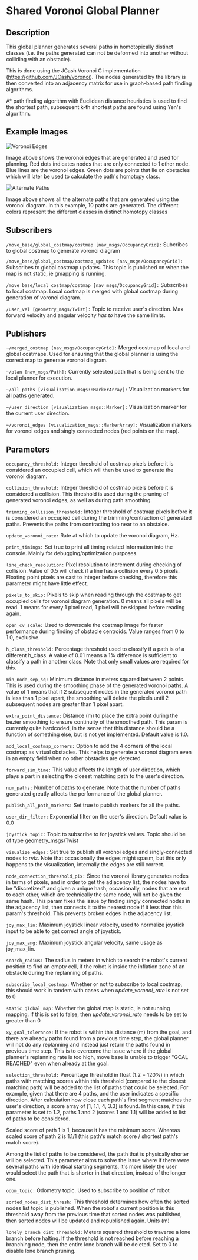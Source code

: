 # Shared Voronoi Global Planner

## Description
This global planner generates several paths in homotopically distinct classes (i.e. the paths generated can not be deformed into another without colliding with an obstacle).

This is done using the JCash Voronoi C implementation (https://github.com/JCash/voronoi). The nodes generated by the library is then converted into an adjacency matrix for use in graph-based path finding algorithms.

A* path finding algorithm with Euclidean distance heuristics is used to find the shortest path, subsequent k-th shortest paths are found using Yen's algorithm.

## Example Images

![Voronoi Edges](images/voronoi_edges_small.png "Voronoi Edges After Cleanup")

Image above shows the voronoi edges that are generated and used for planning. Red dots indicates nodes that are only connected to 1 other node. Blue lines are the voronoi edges. Green dots are points that lie on obstacles which will later be used to calculate the path's homotopy class.

![Alternate Paths](images/alternate_paths_small.png "Alternate Paths Generated")

Image above shows all the alternate paths that are generated using the voronoi diagram. In this example, 10 paths are generated. The different colors represent the different classes in distinct homotopy classes

## Subscribers
`/move_base/global_costmap/costmap [nav_msgs/OccupancyGrid]:` Subcribes to global costmap to generate voronoi diagram

`/move_base/global_costmap/costmap_updates [nav_msgs/OccupancyGrid]:` Subscribes to global costmap updates. This topic is published on when the map is not static, ie gmapping is running.

`/move_base/local_costmap/costmap [nav_msgs/OccupancyGrid]:` Subscribes to local costmap. Local costmap is merged with global costmap during generation of voronoi diagram.

`/user_vel [geometry_msgs/Twist]:` Topic to receive user's direction. Max forward velocity and angular velocity *has to* have the same limits.

## Publishers
`~/merged_costmap [nav_msgs/OccupancyGrid]:` Merged costmap of local and global costmaps. Used for ensuring that the global planner is using the correct map to generate voronoi diagram.

`~/plan [nav_msgs/Path]:` Currently selected path that is being sent to the local planner for execution.

`~/all_paths [visualization_msgs::MarkerArray]:` Visualization markers for all paths generated.

`~/user_direction [visualization_msgs::Marker]:` Visualization marker for the current user direction.

`~/voronoi_edges [visualization_msgs::MarkerArray]:` Visualization markers for voronoi edges and singly connected nodes (red points on the map).

## Parameters
`occupancy_threshold:` Integer threshold of costmap pixels before it is considered an occupied cell, which will then be used to generate the voronoi diagram.

`collision_threshold:` Integer threshold of costmap pixels before it is considered a collision. This threshold is used during the pruning of generated voronoi edges, as well as during path smoothing.

`trimming_collision_threshold:` Integer threshold of costmap pixels before it is considered an occupied cell during the trimming/contraction of generated paths. Prevents the paths from contracting too near to an obstalce.

`update_voronoi_rate:` Rate at which to update the voronoi diagram, Hz.

`print_timings:` Set true to print all timing related information into the console. Mainly for debugging/optimization purposes.

`line_check_resolution:` Pixel resolution to increment during checking of collision. Value of 0.5 will check if a line has a collision every 0.5 pixels. Floating point pixels are cast to integer before checking, therefore this parameter might have little effect.

`pixels_to_skip:` Pixels to skip when reading through the costmap to get occupied cells for voronoi diagram generation. 0 means all pixels will be read. 1 means for every 1 pixel read, 1 pixel will be skipped before reading again.

`open_cv_scale:` Used to downscale the costmap image for faster performance during finding of obstacle centroids. Value ranges from 0 to 1.0, exclusive.

`h_class_threshold:` Percentage threshold used to classify if a path is of a different h_class. A value of 0.01 means a 1% difference is sufficient to classify a path in another class. Note that only small values are required for this.

`min_node_sep_sq:` Minimum distance in meters squared between 2 points. This is used during the smoothing phase of the generated voronoi paths. A value of 1 means that if 2 subsequent nodes in the generated voronoi path is less than 1 pixel apart, the smoothing will delete the pixels until 2 subsequent nodes are greater than 1 pixel apart.

`extra_point_distance:` Distance (m) to place the extra point during the bezier smoothing to ensure continuity of the smoothed path. This param is currently quite hardcoded, in the sense that this distance should be a function of something else, but is not yet implemented. Default value is 1.0.

`add_local_costmap_corners:` Option to add the 4 corners of the local costmap as virtual obstacles. This helps to generate a voronoi diagram even in an empty field when no other obstacles are detected.

`forward_sim_time:` This value affects the length of user direction, which plays a part in selecting the closest matching path to the user's direction.

`num_paths:` Number of paths to generate. Note that the number of paths generated greatly affects the performance of the global planner.

`publish_all_path_markers:` Set true to publish markers for all the paths.

`user_dir_filter:` Exponential filter on the user's direction. Default value is 0.0

`joystick_topic:` Topic to subscribe to for joystick values. Topic should be of type geometry_msgs/Twist

`visualize_edges:` Set true to publish all voronoi edges and singly-connected nodes to rviz. Note that occasionally the edges might spasm, but this only happens to the visualization, internally the edges are still correct.

`node_connection_threshold_pix:` Since the voronoi library generates nodes in terms of pixels, and in order to get the adjacency list, the nodes have to be "discretized" and given a unique hash; occasionally, nodes that are next to each other, which are technically the same node, will not be given the same hash. This param fixes the issue by finding singly connected nodes in the adjacency list, then connects it to the nearest node if it less than this param's threshold. This prevents broken edges in the adjacency list.

`joy_max_lin:` Maximum joystick linear velocity, used to normalize joystick input to be able to get correct angle of joystick.

`joy_max_ang:` Maximum joystick angular velocity, same usage as joy_max_lin.

`search_radius:` The radius in meters in which to search the robot's current position to find an empty cell, if the robot is inside the inflation zone of an obstacle during the replanning of paths.

`subscribe_local_costmap:` Whether or not to subscribe to local costmap, this should work in tandem with cases when *update_voronoi_rate* is not set to 0

`static_global_map:` Whether the global map is static, ie not running mapping. If this is set to false, then *update_voronoi_rate* needs to be set to greater than 0

`xy_goal_tolerance:` If the robot is within this distance (m) from the goal, and there are already paths found from a previous time step, the global planner will not do any replanning and instead just return the paths found in previous time step. This is to overcome the issue where if the global planner's replanning rate is too high, move base is unable to trigger "GOAL REACHED" even when already at the goal.

`selection_threshold:` Percentage threshold in float (1.2 = 120%) in which paths with matching scores within this threshold (compared to the closest matching path) will be added to the list of paths that could be selected. For example, given that there are 4 paths, and the user indicates a specific direction. After calculation how close each path's first segment matches the user's direction, a score array of [1, 1.1, 4, 3.3] is found. In this case, if this parameter is set to 1.2, paths 1 and 2 (scores 1 and 1.1) will be added to list of paths to be considered. 

Scaled score of path 1 is 1, because it has the minimum score. Whereas scaled score of path 2 is 1.1/1 (this path's match score / shortest path's match score).

Among the list of paths to be considered, the path that is physically shorter will be selected. This parameter aims to solve the issue where if there were several paths with identical starting segments, it's more likely the user would select the path that is shorter in that direction, instead of the longer one.

`odom_topic:` Odometry topic. Used to subscribe to position of robot

`sorted_nodes_dist_thresh:` This threshold determines how often the sorted nodes list topic is published. When the robot's current position is this threshold away from the previous time that sorted nodes was published, then sorted nodes will be updated and republished again. Units (m)

`lonely_branch_dist_threshold:` Meters squared threshold to traverse a lone branch before halting. If the threshold is not reached before reaching a branching node, then the entire lone branch will be deleted. Set to 0 to disable lone branch pruning.